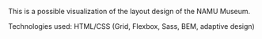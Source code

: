 This is a possible visualization of the layout design of the NAMU Museum.

Technologies used: HTML/CSS (Grid, Flexbox, Sass, BEM, adaptive design)